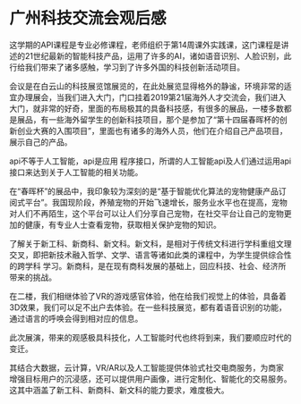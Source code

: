 # 广州科技交流会观后感
   这学期的API课程是专业必修课程，老师组织于第14周课外实践课，这门课程是讲述的21世纪最新的智能科技产品，运用了许多的AI，诸如语音识别、人脸识别，此行给我们带来了诸多感触，学习到了许多外国的科技创新活动项目。
   
   会议是在白云山的科技展览馆展览的，在此处展览显得格外的静谧，环境非常的适宜办理展会，当我们进入大门，门口挂着2019第21届海外人才交流会，我们进入大门，就非常的好奇，里面的布局极其的具备科技感，有很多的展品，一楼多数都是展品，有一些海外留学生的创新科技项目，那个是参加了“第十四届春晖杯的创新创业大赛的入围项目”，里面也有诸多的海外人员，他们在介绍自己产品项目，展示自己的产品。
   
   api不等于人工智能，api是应用 程序接口，所谓的人工智能api及人们通过运用api接口来达到关于人工智能的相关功能。
   
   在“春晖杯”的展品中，我印象较为深刻的是“基于智能优化算法的宠物健康产品订阅式平台”。我国现阶段，养殖宠物的开始飞速增长，服务业水平也在提高，宠物对人们不再陌生，这个平台可以让人们分享自己宠物，在社交平台让自己的宠物更加的健康，有专业人士查看宠物，获取相关保护宠物的知识。
   
   了解关于新工科、新商科、新文科。新文科，是相对于传统文科进行学科重组文理交叉，即把新技术融入哲学、文学、语言等诸如此类的课程中，为学生提供综合性的跨学科 学习。新商科，是在现有商科发展的基础上，回应科技、社会、经济所带来的挑战。
   
   在二楼，我们相继体验了VR的游戏感官体验，他在给我们视觉上的体验，具备着3D效果，我们可以足不出户去体验。在一些科技展览，都有着语音识别的功能，通过语言的呼唤会得到相对应的信息。
   
   此次展演，带来的观感极具科技化，人工智能时代也终将到来，我们要顺应时代的变迁。
   
   其结合大数据，云计算，VR/AR以及人工智能提供体验式社交电商服务，为商家增强目标用户的沉浸感，还可以提供用户画像，进行定制化、智能化的交易服务。这其中涵盖了新工科、新商科、新文科的能力要求，难度极大。
